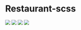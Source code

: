 # Restaurant-scss
<img src="https://s8.uupload.ir/files/screenshot_from_2023-05-19_14-12-17_1b6u.png"/>
<img src="https://s8.uupload.ir/files/screenshot_from_2023-05-19_14-12-34_efl4.png"/>
<img src="https://s8.uupload.ir/files/screenshot_from_2023-05-19_14-12-44_g3jo.png"/>
<img src="https://s8.uupload.ir/files/screenshot_from_2023-05-19_14-12-49_zsu4.png"/>

